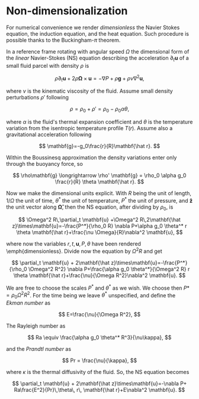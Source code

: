 # Non-dimensionalization

For numerical convenience we render *dimensionless* the Navier Stokes equation, the induction equation, and the heat equation. Such procedure is possible thanks to the Buckingham-$\pi$ theorem.

In a reference frame rotating with angular speed $\Omega$ the dimensional form of the *linear* Navier-Stokes (NS) equation describing the acceleration $\partial_t \mathbf{u}$ of a small fluid parcel with density $\rho$ is 

$$
\rho\partial_t \mathbf{u} +2\rho\mathbf{\Omega}\times\mathbf{u}=-\nabla P+\rho\mathbf{g}+\rho\nu\nabla^2{\mathbf{u}},
$$

where $\nu$ is the kinematic viscosity of the fluid. Assume small density perturbations $\rho'$ following

$$
\rho=\rho_0+\rho'=\rho_0-\rho_0\alpha\theta,
$$

where $\alpha$ is the fluid's thermal expansion coefficient and $\theta$ is the temperature variation from the isentropic temperature profile $T(r)$.
Assume also a gravitational acceleration following

$$
\mathbf{g}=-g_0\frac{r}{R}\mathbf{\hat r}.
$$

Within the Boussinesq approximation the density variations enter only through the buoyancy force, so

$$
\rho\mathbf{g} \longrightarrow \rho' \mathbf{g} = \rho_0 \alpha g_0 \frac{r}{R} \theta \mathbf{\hat r}.
$$

Now we make the dimensional units explicit. With $R$ being the unit of length, $1/\Omega$ the unit of time,  $\theta^*$ the unit of temperature, $P^*$ the unit of pressure, and $\mathbf{\hat z}$ the unit vector along $\mathbf{\hat \Omega}$, then the NS equation, after dividing by $\rho_0$, is

$$
\Omega^2 R\,\partial_t \mathbf{u} +\Omega^2 R\,2\mathbf{\hat z}\times\mathbf{u}=-\frac{P^*}{\rho_0 R} \nabla P+\alpha g_0 \theta^* r \theta \mathbf{\hat r}+\frac{\nu \Omega}{R}\nabla^2 \mathbf{u},
$$

where now the variables $r, t, \mathbf{u}, P, \theta$ have been rendered \emph{dimensionless}. Divide now the equation by $\Omega^2 R$ and get

$$
\partial_t \mathbf{u} + 2\mathbf{\hat z}\times\mathbf{u}=-\frac{P^*}{\rho_0 \Omega^2 R^2} \nabla P+\frac{\alpha g_0 \theta^*}{\Omega^2 R} r \theta \mathbf{\hat r}+\frac{\nu}{\Omega R^2}\nabla^2 \mathbf{u}.
$$

We are free to choose the scales $P^*$ and $\theta^*$ as we wish. We choose then $P*=\rho_0\Omega^2 R^2$. For the time being we leave $\theta^*$ unspecified, and define the *Ekman number* as

$$
E=\frac{\nu}{\Omega R^2},
$$

The Rayleigh number as

$$
Ra \equiv \frac{\alpha g_0 \theta^* R^3}{\nu\kappa},
$$

and the *Prandtl number* as

$$
Pr = \frac{\nu}{\kappa},
$$

where $\kappa$ is the thermal diffusivity of the fluid. So, the NS equation becomes

$$
\partial_t \mathbf{u} + 2\mathbf{\hat z}\times\mathbf{u}=-\nabla P+ Ra\frac{E^2}{Pr}\,\theta\, r\, \mathbf{\hat r}+E\nabla^2 \mathbf{u}.
$$
